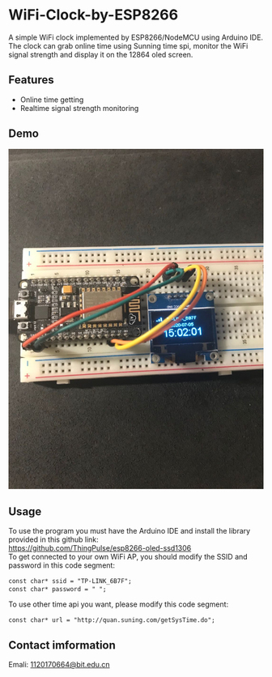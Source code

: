 # WiFi-Clock-by-ESP8266
A simple WiFi clock implemented by ESP8266/NodeMCU using Arduino IDE. The clock can grab online time using Sunning time spi, monitor the WiFi signal strength and display it on the 12864 oled screen.
## Features
- Online time getting
- Realtime signal strength monitoring
## Demo
![demo](/demo.jpg)
## Usage
To use the program you must have the Arduino IDE and install the library provided in this github link:   
<https://github.com/ThingPulse/esp8266-oled-ssd1306>  
To get connected to your own WiFi AP, you should modify the SSID and password in this code segment:   
```
const char* ssid = "TP-LINK_6B7F";
const char* password = " ";
```

To use other time api you want, please modify this code segment:   
```
const char* url = "http://quan.suning.com/getSysTime.do";
```
## Contact imformation
Emali: 1120170664@bit.edu.cn